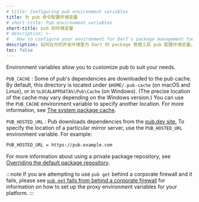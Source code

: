 ```yaml
---
# title: Configuring pub environment variables
title: 为 pub 命令配置环境变量
# short-title: Pub environment variables
short-title: pub 的环境变量
# description: >-
#   How to configure your environment for Dart's package management tool, pub.
description: 如何在你的开发环境里为 Dart 的 package 管理工具 pub 配置环境变量。
toc: false
---
```


Environment variables allow you to customize pub to suit your needs.

`PUB_CACHE`
: Some of pub's dependencies are downloaded to the pub cache.
  By default, this directory is located under
  `$HOME/.pub-cache` (on macOS and Linux),
  or in `%LOCALAPPDATA%\Pub\Cache` (on Windows). (The precise location of the
  cache may vary depending on the Windows version.)
  You can use the `PUB_CACHE` environment
  variable to specify another location. For more information, see
  [The system package cache](/tools/pub/cmd/pub-get#the-system-package-cache).

`PUB_HOSTED_URL`
: Pub downloads dependencies from the [pub.dev site.]({{site.pub}})
  To specify the location of a particular mirror server,
  use the `PUB_HOSTED_URL` environment variable. For example:

```bash
PUB_HOSTED_URL = https://pub.example.com
```

For more information about using a private package repository,
see [Overriding the default package repository][].

:::note
If you are attempting to use `pub get` behind a corporate firewall
and it fails, 
please see [`pub get` fails from behind a corporate firewall][]
for information on how to set up the proxy environment variables
for your platform.
:::

[`pub get` fails from behind a corporate firewall]: /tools/pub/troubleshoot#pub-get-fails-from-behind-a-corporate-firewall
[Overriding the default package repository]: /tools/pub/custom-package-repositories#default-override
